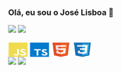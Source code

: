 ### Olá, eu sou o José Lisboa 👋
<div>
  <img src="https://github-readme-stats.vercel.app/api?username=1mmanuelKant&show_icons=true&theme=vision-friendly-dark&include_all_commits=true&count_private=true" height="180em" width=" display="inline">
  <img src="https://github-readme-stats.vercel.app/api/top-langs/?username=1mmanuelKant&layout=compact&langs_count=7&theme=vision-friendly-dark" height="180em">
</div>
<br>
<div style="display: inline-block">
  <img align="center" alt="Js" height="30" width="40" src="https://raw.githubusercontent.com/devicons/devicon/master/icons/javascript/javascript-plain.svg">
  <img align="center" alt="Ts" height="30" width="40" src="https://raw.githubusercontent.com/devicons/devicon/master/icons/typescript/typescript-plain.svg">
  <img align="center" alt="HTML" height="30" width="40" src="https://raw.githubusercontent.com/devicons/devicon/master/icons/html5/html5-original.svg">
  <img align="center" alt="CSS" height="30" width="40" src="https://raw.githubusercontent.com/devicons/devicon/master/icons/css3/css3-original.svg">
</div><br>

<div>
  <a href = "mailto:joselisboaa05@gmail.com"><img src="https://img.shields.io/badge/-Gmail-%23333?style=for-the-badge&logo=gmail&logoColor=white" target="_blank"></a>
  <a href="https://www.linkedin.com/in/jose-lisboa-3316301a2/" target="_blank"><img src="https://img.shields.io/badge/-LinkedIn-%230077B5?style=for-the-badge&logo=linkedin&logoColor=white" target="_blank"></a>   
</div>
